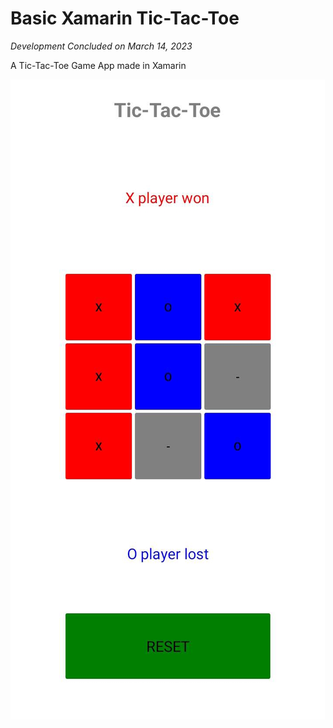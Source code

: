 # Basic Xamarin Tic-Tac-Toe
*Development Concluded on March 14, 2023*

A Tic-Tac-Toe Game App made in Xamarin

![App Preview](preview.jpg)
